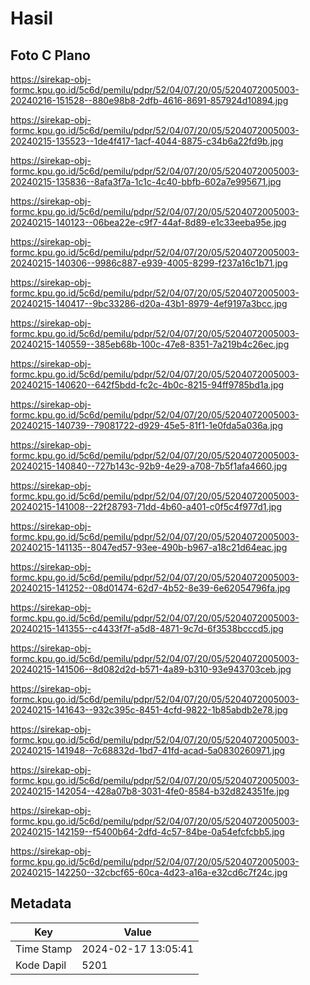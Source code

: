 # Hasil

## Foto C Plano

https://sirekap-obj-formc.kpu.go.id/5c6d/pemilu/pdpr/52/04/07/20/05/5204072005003-20240216-151528--880e98b8-2dfb-4616-8691-857924d10894.jpg

https://sirekap-obj-formc.kpu.go.id/5c6d/pemilu/pdpr/52/04/07/20/05/5204072005003-20240215-135523--1de4f417-1acf-4044-8875-c34b6a22fd9b.jpg

https://sirekap-obj-formc.kpu.go.id/5c6d/pemilu/pdpr/52/04/07/20/05/5204072005003-20240215-135836--8afa3f7a-1c1c-4c40-bbfb-602a7e995671.jpg

https://sirekap-obj-formc.kpu.go.id/5c6d/pemilu/pdpr/52/04/07/20/05/5204072005003-20240215-140123--06bea22e-c9f7-44af-8d89-e1c33eeba95e.jpg

https://sirekap-obj-formc.kpu.go.id/5c6d/pemilu/pdpr/52/04/07/20/05/5204072005003-20240215-140306--9986c887-e939-4005-8299-f237a16c1b71.jpg

https://sirekap-obj-formc.kpu.go.id/5c6d/pemilu/pdpr/52/04/07/20/05/5204072005003-20240215-140417--9bc33286-d20a-43b1-8979-4ef9197a3bcc.jpg

https://sirekap-obj-formc.kpu.go.id/5c6d/pemilu/pdpr/52/04/07/20/05/5204072005003-20240215-140559--385eb68b-100c-47e8-8351-7a219b4c26ec.jpg

https://sirekap-obj-formc.kpu.go.id/5c6d/pemilu/pdpr/52/04/07/20/05/5204072005003-20240215-140620--642f5bdd-fc2c-4b0c-8215-94ff9785bd1a.jpg

https://sirekap-obj-formc.kpu.go.id/5c6d/pemilu/pdpr/52/04/07/20/05/5204072005003-20240215-140739--79081722-d929-45e5-81f1-1e0fda5a036a.jpg

https://sirekap-obj-formc.kpu.go.id/5c6d/pemilu/pdpr/52/04/07/20/05/5204072005003-20240215-140840--727b143c-92b9-4e29-a708-7b5f1afa4660.jpg

https://sirekap-obj-formc.kpu.go.id/5c6d/pemilu/pdpr/52/04/07/20/05/5204072005003-20240215-141008--22f28793-71dd-4b60-a401-c0f5c4f977d1.jpg

https://sirekap-obj-formc.kpu.go.id/5c6d/pemilu/pdpr/52/04/07/20/05/5204072005003-20240215-141135--8047ed57-93ee-490b-b967-a18c21d64eac.jpg

https://sirekap-obj-formc.kpu.go.id/5c6d/pemilu/pdpr/52/04/07/20/05/5204072005003-20240215-141252--08d01474-62d7-4b52-8e39-6e62054796fa.jpg

https://sirekap-obj-formc.kpu.go.id/5c6d/pemilu/pdpr/52/04/07/20/05/5204072005003-20240215-141355--c4433f7f-a5d8-4871-9c7d-6f3538bcccd5.jpg

https://sirekap-obj-formc.kpu.go.id/5c6d/pemilu/pdpr/52/04/07/20/05/5204072005003-20240215-141506--8d082d2d-b571-4a89-b310-93e943703ceb.jpg

https://sirekap-obj-formc.kpu.go.id/5c6d/pemilu/pdpr/52/04/07/20/05/5204072005003-20240215-141643--932c395c-8451-4cfd-9822-1b85abdb2e78.jpg

https://sirekap-obj-formc.kpu.go.id/5c6d/pemilu/pdpr/52/04/07/20/05/5204072005003-20240215-141948--7c68832d-1bd7-41fd-acad-5a0830260971.jpg

https://sirekap-obj-formc.kpu.go.id/5c6d/pemilu/pdpr/52/04/07/20/05/5204072005003-20240215-142054--428a07b8-3031-4fe0-8584-b32d824351fe.jpg

https://sirekap-obj-formc.kpu.go.id/5c6d/pemilu/pdpr/52/04/07/20/05/5204072005003-20240215-142159--f5400b64-2dfd-4c57-84be-0a54efcfcbb5.jpg

https://sirekap-obj-formc.kpu.go.id/5c6d/pemilu/pdpr/52/04/07/20/05/5204072005003-20240215-142250--32cbcf65-60ca-4d23-a16a-e32cd6c7f24c.jpg


## Metadata

| Key        | Value               |
| ---------- | ------------------- |
| Time Stamp | 2024-02-17 13:05:41 |
| Kode Dapil | 5201                |



